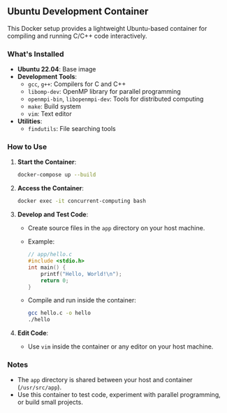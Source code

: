 ## Ubuntu Development Container

This Docker setup provides a lightweight Ubuntu-based container for compiling and running C/C++ code interactively.

### What's Installed
- **Ubuntu 22.04**: Base image
- **Development Tools**:
  - `gcc`, `g++`: Compilers for C and C++
  - `libomp-dev`: OpenMP library for parallel programming
  - `openmpi-bin`, `libopenmpi-dev`: Tools for distributed computing
  - `make`: Build system
  - `vim`: Text editor
- **Utilities**:
  - `findutils`: File searching tools

### How to Use
1. **Start the Container**:

   ```bash
   docker-compose up --build
   ```

2. **Access the Container**:

   ```bash
   docker exec -it concurrent-computing bash
   ```

3. **Develop and Test Code**:
   - Create source files in the `app` directory on your host machine.
   - Example:

     ```c
     // app/hello.c
     #include <stdio.h>
     int main() {
         printf("Hello, World!\n");
         return 0;
     }
     ```

   - Compile and run inside the container:

     ```bash
     gcc hello.c -o hello
     ./hello
     ```

4. **Edit Code**:
   - Use `vim` inside the container or any editor on your host machine.

### Notes
- The `app` directory is shared between your host and container (`/usr/src/app`).
- Use this container to test code, experiment with parallel programming, or build small projects.

<br>
